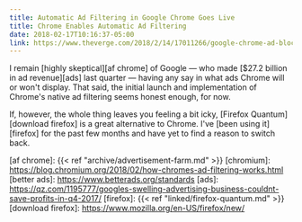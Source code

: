 ```yaml
---
title: Automatic Ad Filtering in Google Chrome Goes Live
title: Chrome Enables Automatic Ad Filtering
date: 2018-02-17T10:16:37-05:00
link: https://www.theverge.com/2018/2/14/17011266/google-chrome-ad-blocker-features
---
```


I remain [highly skeptical][af chrome] of Google — who made [$27.2 billion in ad revenue][ads] last quarter — having any say in what ads Chrome will or won't display. That said, the initial launch and implementation of Chrome's native ad filtering seems honest enough, for now.

If, however, the whole thing leaves you feeling a bit icky, [Firefox Quantum][download firefox] is a great alternative to Chrome. I've [been using it][firefox] for the past few months and have yet to find a reason to switch back. 

[af chrome]: {{< ref "archive/advertisement-farm.md" >}}
[chromium]: https://blog.chromium.org/2018/02/how-chromes-ad-filtering-works.html
[better ads]: https://www.betterads.org/standards
[ads]: https://qz.com/1195777/googles-swelling-advertising-business-couldnt-save-profits-in-q4-2017/
[firefox]: {{< ref "linked/firefox-quantum.md" >}}
[download firefox]: https://www.mozilla.org/en-US/firefox/new/